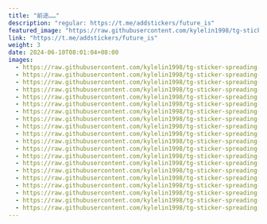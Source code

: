 ```yaml
---
title: "前途……"
description: "regular: https://t.me/addstickers/future_is"
featured_image: "https://raw.githubusercontent.com/kylelin1998/tg-sticker-spreading-worldwide-images/main/img/ee7cfbe6-9f46-4228-8308-5b29dc0729a4.jpg"
link: "https://t.me/addstickers/future_is"
weight: 3
date: 2024-06-10T08:01:04+08:00
images:
  - https://raw.githubusercontent.com/kylelin1998/tg-sticker-spreading-worldwide-images/main/img/ee7cfbe6-9f46-4228-8308-5b29dc0729a4.jpg
  - https://raw.githubusercontent.com/kylelin1998/tg-sticker-spreading-worldwide-images/main/img/aec6dbcb-de1d-45d7-8aed-55f7543459b0.jpg
  - https://raw.githubusercontent.com/kylelin1998/tg-sticker-spreading-worldwide-images/main/img/75a744b1-9673-4862-b6e0-a003499b7a9d.jpg
  - https://raw.githubusercontent.com/kylelin1998/tg-sticker-spreading-worldwide-images/main/img/08a31a40-fa28-4e31-8656-076b7cf12296.jpg
  - https://raw.githubusercontent.com/kylelin1998/tg-sticker-spreading-worldwide-images/main/img/26d3eee4-4867-4906-890c-543bbc33b56b.jpg
  - https://raw.githubusercontent.com/kylelin1998/tg-sticker-spreading-worldwide-images/main/img/42c848f4-d18f-4517-a49a-c72a4999f017.jpg
  - https://raw.githubusercontent.com/kylelin1998/tg-sticker-spreading-worldwide-images/main/img/15fc6b0b-9b46-4a54-b4a2-564a193e3e73.jpg
  - https://raw.githubusercontent.com/kylelin1998/tg-sticker-spreading-worldwide-images/main/img/f6451ca1-d463-4297-aa56-93bb3716e3e9.jpg
  - https://raw.githubusercontent.com/kylelin1998/tg-sticker-spreading-worldwide-images/main/img/48c0ac50-2b0a-4291-823f-7825673fb7f6.jpg
  - https://raw.githubusercontent.com/kylelin1998/tg-sticker-spreading-worldwide-images/main/img/d4c8f2d5-021e-41d5-88c8-e7a9f6c77881.jpg
  - https://raw.githubusercontent.com/kylelin1998/tg-sticker-spreading-worldwide-images/main/img/f383251e-f8dd-425f-9200-4ccda33cef3e.jpg
  - https://raw.githubusercontent.com/kylelin1998/tg-sticker-spreading-worldwide-images/main/img/5c1b24be-9aa9-405e-95a9-6563a3dbd975.jpg
  - https://raw.githubusercontent.com/kylelin1998/tg-sticker-spreading-worldwide-images/main/img/8f7932c9-50d0-4da5-bf03-6c0198cfa023.jpg
  - https://raw.githubusercontent.com/kylelin1998/tg-sticker-spreading-worldwide-images/main/img/978b8c0a-b605-4fa7-8f81-c2a88c0802d3.jpg
  - https://raw.githubusercontent.com/kylelin1998/tg-sticker-spreading-worldwide-images/main/img/4ec51f64-1bef-4627-bb23-980bdd8fb8ae.jpg
  - https://raw.githubusercontent.com/kylelin1998/tg-sticker-spreading-worldwide-images/main/img/fbcf9afd-fe80-46cc-a599-99b097e371ba.jpg
  - https://raw.githubusercontent.com/kylelin1998/tg-sticker-spreading-worldwide-images/main/img/36758bf5-de59-4670-9837-7153a6e83f63.jpg
  - https://raw.githubusercontent.com/kylelin1998/tg-sticker-spreading-worldwide-images/main/img/2fa2af93-e9d4-47cd-89a9-7603b91cbd9a.jpg
  - https://raw.githubusercontent.com/kylelin1998/tg-sticker-spreading-worldwide-images/main/img/9bc6c892-facb-42b8-899b-b38aa856addf.jpg
  - https://raw.githubusercontent.com/kylelin1998/tg-sticker-spreading-worldwide-images/main/img/9ff291bc-abbb-461d-bc0d-313a3db73c37.jpg
---
```

